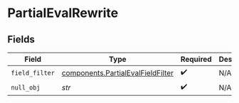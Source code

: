 # PartialEvalRewrite


## Fields

| Field                                                                              | Type                                                                               | Required                                                                           | Description                                                                        |
| ---------------------------------------------------------------------------------- | ---------------------------------------------------------------------------------- | ---------------------------------------------------------------------------------- | ---------------------------------------------------------------------------------- |
| `field_filter`                                                                     | [components.PartialEvalFieldFilter](../../models/shared/partialevalfieldfilter.md) | :heavy_check_mark:                                                                 | N/A                                                                                |
| `null_obj`                                                                         | *str*                                                                              | :heavy_check_mark:                                                                 | N/A                                                                                |